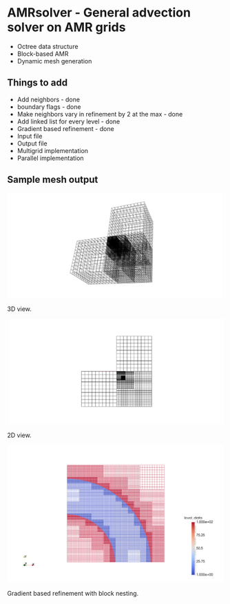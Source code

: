 # AMRsolver - General advection solver on AMR grids


 * Octree data structure 
 * Block-based AMR
 * Dynamic mesh generation


## Things to add

 * Add neighbors - done
 * boundary flags - done
 * Make neighbors vary in refinement by 2 at the max - done
 * Add linked list for every level - done
 * Gradient based refinement - done
 * Input file
 * Output file
 * Multigrid implementation
 * Parallel implementation

## Sample mesh output
<p align="left">
  <img src="images/3d.png" width="500"/>
  <figcaption>3D view.</figcaption>
</p>
<p align="right">
  <img src="images/2d.png" width="500"/>
  <figcaption>2D view.</figcaption>
</p>
<p align="center">
  <img src="images/gradientadapt.png"/>
  <figcaption>Gradient based refinement with block nesting.</figcaption>
</p>

